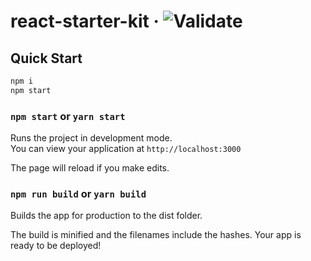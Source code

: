 # react-starter-kit &middot; ![Validate](https://github.com/7h1b0/react-starter-kit/workflows/Validate/badge.svg)

## Quick Start

```bash
npm i
npm start
```

### `npm start` or `yarn start`

Runs the project in development mode.  
You can view your application at `http://localhost:3000`

The page will reload if you make edits.

### `npm run build` or `yarn build`

Builds the app for production to the dist folder.

The build is minified and the filenames include the hashes.
Your app is ready to be deployed!
